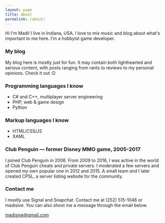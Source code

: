 ```yaml
---
layout: page
title: About
permalink: /about/
---
```


Hi I'm Madi! I live in Indiana, USA. I love to mix music and blog about what's important to me here. I'm a hobbyist game developer.

### My blog
My blog here is mostly just for fun. It may contain both lighthearted and serious content, with posts ranging from rants to reviews to my personal opinions. Check it out :D

### Programming languages I know
- C# and C++, multiplayer server engineering
- PHP, web & game design
- Python

### Markup languages I know
- HTML/CSS/JS
- XAML

### Club Penguin — former Disney MMO game, 2005-2017
I joined Club Penguin in 2006. From 2009 to 2016, I was active in the world of Club Penguin cheats and private servers. I moderated a few servers and opened my own popular one in 2012 and 2015. A small team and I later created CPSL, a server listing website for the community.

### Contact me
I mostly use Signal and Snapchat. Contact me at (252) 515-1046 or madisive. You can also shoot me a message through the email below.

[madisive@gmail.com](mailto:madisive@gmail.com)
